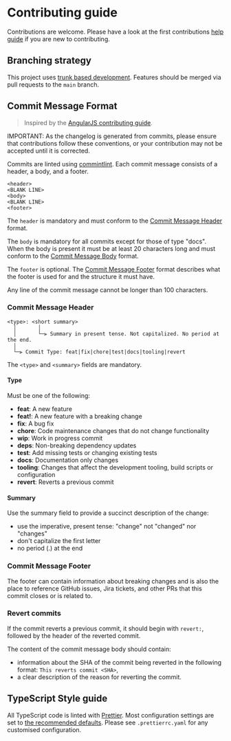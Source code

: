 # Contributing guide

Contributions are welcome. Please have a look at the first contributions
[help guide](https://github.com/firstcontributions/first-contributions) if you are
new to contributing.

## <a name="branching-strategy"> Branching strategy

This project uses [trunk based development](https://trunkbaseddevelopment.com/).
Features should be merged via pull requests to the `main` branch.

## <a name="commit-message-format"></a> Commit Message Format

> Inspired by the
> [AngularJS contributing guide](https://github.com/angular/angular/blob/master/CONTRIBUTING.md).

IMPORTANT: As the changelog is generated from commits, please ensure that
contributions follow these conventions, or your contribution may not be accepted
until it is corrected.

Commits are linted using
[commintlint](https://github.com/conventional-changelog/commitlint). Each commit
message consists of a header, a body, and a footer.

```
<header>
<BLANK LINE>
<body>
<BLANK LINE>
<footer>
```

The `header` is mandatory and must conform to the
[Commit Message Header](#commit-header) format.

The `body` is mandatory for all commits except for those of type "docs". When the
body is present it must be at least 20 characters long and must conform to the
[Commit Message Body](#commit-body) format.

The `footer` is optional. The [Commit Message Footer](#commit-footer) format
describes what the footer is used for and the structure it must have.

Any line of the commit message cannot be longer than 100 characters.

### <a name="commit-header"></a> Commit Message Header

```
<type>: <short summary>
  │       │
  │       └─⫸ Summary in present tense. Not capitalized. No period at the end.
  │
  └─⫸ Commit Type: feat|fix|chore|test|docs|tooling|revert
```

The `<type>` and `<summary>` fields are mandatory.

#### Type

Must be one of the following:

- **feat**: A new feature
- **feat!**: A new feature with a breaking change
- **fix**: A bug fix
- **chore**: Code maintenance changes that do not change functionality
- **wip**: Work in progress commit
- **deps**: Non-breaking dependency updates
- **test**: Add missing tests or changing existing tests
- **docs**: Documentation only changes
- **tooling**: Changes that affect the development tooling, build scripts or
  configuration
- **revert**: Reverts a previous commit

#### Summary

Use the summary field to provide a succinct description of the change:

- use the imperative, present tense: "change" not "changed" nor "changes"
- don't capitalize the first letter
- no period (.) at the end

### <a name="commit-footer"></a>Commit Message Footer

The footer can contain information about breaking changes and is also the place to
reference GitHub issues, Jira tickets, and other PRs that this commit closes or is
related to.

### <a name='revert-commits'></a> Revert commits

If the commit reverts a previous commit, it should begin with `revert:`, followed by
the header of the reverted commit.

The content of the commit message body should contain:

- information about the SHA of the commit being reverted in the following format:
  `This reverts commit <SHA>`,
- a clear description of the reason for reverting the commit.

## <a name="typescript-style-guide"> TypeScript Style guide

All TypeScript code is linted with [Prettier](https://prettier.io/). Most
configuration settings are set to [the recommended
defaults](https://prettier.io/docs/en/options.html). Please see `.prettierrc.yaml`
for any customised configuration.

